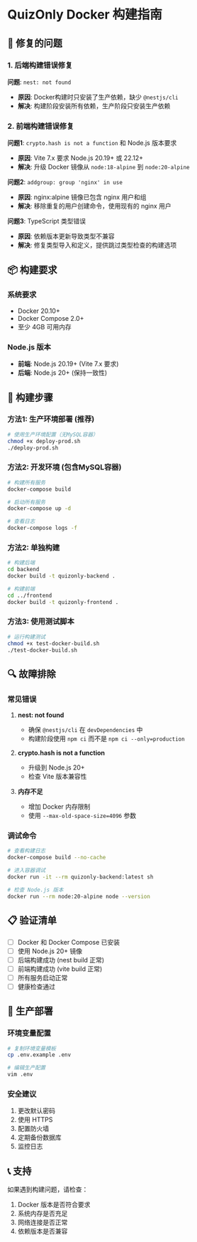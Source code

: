 # QuizOnly Docker 构建指南

## 🔧 修复的问题

### 1. 后端构建错误修复

**问题**: `nest: not found`
- **原因**: Docker构建时只安装了生产依赖，缺少 `@nestjs/cli`
- **解决**: 构建阶段安装所有依赖，生产阶段只安装生产依赖

### 2. 前端构建错误修复

**问题1**: `crypto.hash is not a function` 和 Node.js 版本要求
- **原因**: Vite 7.x 要求 Node.js 20.19+ 或 22.12+
- **解决**: 升级 Docker 镜像从 `node:18-alpine` 到 `node:20-alpine`

**问题2**: `addgroup: group 'nginx' in use`
- **原因**: nginx:alpine 镜像已包含 nginx 用户和组
- **解决**: 移除重复的用户创建命令，使用现有的 nginx 用户

**问题3**: TypeScript 类型错误
- **原因**: 依赖版本更新导致类型不兼容
- **解决**: 修复类型导入和定义，提供跳过类型检查的构建选项

## 📦 构建要求

### 系统要求
- Docker 20.10+
- Docker Compose 2.0+
- 至少 4GB 可用内存

### Node.js 版本
- **前端**: Node.js 20.19+ (Vite 7.x 要求)
- **后端**: Node.js 20+ (保持一致性)

## 🚀 构建步骤

### 方法1: 生产环境部署 (推荐)

```bash
# 使用生产环境配置（无MySQL容器）
chmod +x deploy-prod.sh
./deploy-prod.sh
```

### 方法2: 开发环境 (包含MySQL容器)

```bash
# 构建所有服务
docker-compose build

# 启动所有服务
docker-compose up -d

# 查看日志
docker-compose logs -f
```

### 方法2: 单独构建

```bash
# 构建后端
cd backend
docker build -t quizonly-backend .

# 构建前端
cd ../frontend
docker build -t quizonly-frontend .
```

### 方法3: 使用测试脚本

```bash
# 运行构建测试
chmod +x test-docker-build.sh
./test-docker-build.sh
```

## 🔍 故障排除

### 常见错误

1. **nest: not found**
   - 确保 `@nestjs/cli` 在 `devDependencies` 中
   - 构建阶段使用 `npm ci` 而不是 `npm ci --only=production`

2. **crypto.hash is not a function**
   - 升级到 Node.js 20+
   - 检查 Vite 版本兼容性

3. **内存不足**
   - 增加 Docker 内存限制
   - 使用 `--max-old-space-size=4096` 参数

### 调试命令

```bash
# 查看构建日志
docker-compose build --no-cache

# 进入容器调试
docker run -it --rm quizonly-backend:latest sh

# 检查 Node.js 版本
docker run --rm node:20-alpine node --version
```

## 📋 验证清单

- [ ] Docker 和 Docker Compose 已安装
- [ ] 使用 Node.js 20+ 镜像
- [ ] 后端构建成功 (nest build 正常)
- [ ] 前端构建成功 (vite build 正常)
- [ ] 所有服务启动正常
- [ ] 健康检查通过

## 🎯 生产部署

### 环境变量配置

```bash
# 复制环境变量模板
cp .env.example .env

# 编辑生产配置
vim .env
```

### 安全建议

1. 更改默认密码
2. 使用 HTTPS
3. 配置防火墙
4. 定期备份数据库
5. 监控日志

## 📞 支持

如果遇到构建问题，请检查：
1. Docker 版本是否符合要求
2. 系统内存是否充足
3. 网络连接是否正常
4. 依赖版本是否兼容
